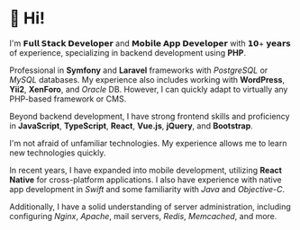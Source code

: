 # 👋 Hi!

I'm **𝗙𝘂𝗹𝗹 𝗦𝘁𝗮𝗰𝗸 𝗗𝗲𝘃𝗲𝗹𝗼𝗽𝗲𝗿** and **𝗠𝗼𝗯𝗶𝗹𝗲 𝗔𝗽𝗽 𝗗𝗲𝘃𝗲𝗹𝗼𝗽𝗲𝗿** with 𝟭𝟬+ 𝘆𝗲𝗮𝗿𝘀 of experience, specializing in backend development using **PHP**.

Professional in **Symfony** and **Laravel** frameworks with *PostgreSQL* or *MySQL* databases. My experience also includes working with **WordPress**, **Yii2**, **XenForo**, and *Oracle* DB.
However, I can quickly adapt to virtually any PHP-based framework or CMS.

Beyond backend development, I have strong frontend skills and proficiency in **JavaScript**, **TypeScript**, **React**, **Vue.js**, **jQuery**, and **Bootstrap**.

I'm not afraid of unfamiliar technologies. My experience allows me to learn new technologies quickly.

In recent years, I have expanded into mobile development, utilizing **React Native** for cross-platform applications. I also have experience with native app development in *Swift* and some familiarity with *Java* and *Objective-C*.

Additionally, I have a solid understanding of server administration, including configuring *Nginx*, *Apache*, mail servers, *Redis*, *Memcached*, and more.
